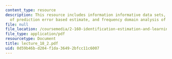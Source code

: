 ```yaml
---
content_type: resource
description: This resource includes information informative data sets, consistency
  of prediction error based estimate, and frequency domain analysis of consistency.
file: null
file_location: /coursemedia/2-160-identification-estimation-and-learning-spring-2006/0d59b46bd204f1da36492bfcc11c6007_lecture_18_2.pdf
file_type: application/pdf
resourcetype: Document
title: lecture_18_2.pdf
uid: 0d59b46b-d204-f1da-3649-2bfcc11c6007
---
```

